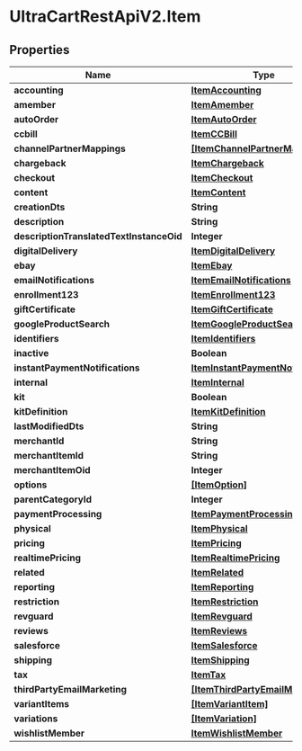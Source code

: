 # UltraCartRestApiV2.Item

## Properties
Name | Type | Description | Notes
------------ | ------------- | ------------- | -------------
**accounting** | [**ItemAccounting**](ItemAccounting.md) |  | [optional] 
**amember** | [**ItemAmember**](ItemAmember.md) |  | [optional] 
**autoOrder** | [**ItemAutoOrder**](ItemAutoOrder.md) |  | [optional] 
**ccbill** | [**ItemCCBill**](ItemCCBill.md) |  | [optional] 
**channelPartnerMappings** | [**[ItemChannelPartnerMapping]**](ItemChannelPartnerMapping.md) |  | [optional] 
**chargeback** | [**ItemChargeback**](ItemChargeback.md) |  | [optional] 
**checkout** | [**ItemCheckout**](ItemCheckout.md) |  | [optional] 
**content** | [**ItemContent**](ItemContent.md) |  | [optional] 
**creationDts** | **String** |  | [optional] 
**description** | **String** |  | [optional] 
**descriptionTranslatedTextInstanceOid** | **Integer** |  | [optional] 
**digitalDelivery** | [**ItemDigitalDelivery**](ItemDigitalDelivery.md) |  | [optional] 
**ebay** | [**ItemEbay**](ItemEbay.md) |  | [optional] 
**emailNotifications** | [**ItemEmailNotifications**](ItemEmailNotifications.md) |  | [optional] 
**enrollment123** | [**ItemEnrollment123**](ItemEnrollment123.md) |  | [optional] 
**giftCertificate** | [**ItemGiftCertificate**](ItemGiftCertificate.md) |  | [optional] 
**googleProductSearch** | [**ItemGoogleProductSearch**](ItemGoogleProductSearch.md) |  | [optional] 
**identifiers** | [**ItemIdentifiers**](ItemIdentifiers.md) |  | [optional] 
**inactive** | **Boolean** |  | [optional] 
**instantPaymentNotifications** | [**ItemInstantPaymentNotifications**](ItemInstantPaymentNotifications.md) |  | [optional] 
**internal** | [**ItemInternal**](ItemInternal.md) |  | [optional] 
**kit** | **Boolean** |  | [optional] 
**kitDefinition** | [**ItemKitDefinition**](ItemKitDefinition.md) |  | [optional] 
**lastModifiedDts** | **String** |  | [optional] 
**merchantId** | **String** |  | [optional] 
**merchantItemId** | **String** |  | [optional] 
**merchantItemOid** | **Integer** |  | [optional] 
**options** | [**[ItemOption]**](ItemOption.md) |  | [optional] 
**parentCategoryId** | **Integer** |  | [optional] 
**paymentProcessing** | [**ItemPaymentProcessing**](ItemPaymentProcessing.md) |  | [optional] 
**physical** | [**ItemPhysical**](ItemPhysical.md) |  | [optional] 
**pricing** | [**ItemPricing**](ItemPricing.md) |  | [optional] 
**realtimePricing** | [**ItemRealtimePricing**](ItemRealtimePricing.md) |  | [optional] 
**related** | [**ItemRelated**](ItemRelated.md) |  | [optional] 
**reporting** | [**ItemReporting**](ItemReporting.md) |  | [optional] 
**restriction** | [**ItemRestriction**](ItemRestriction.md) |  | [optional] 
**revguard** | [**ItemRevguard**](ItemRevguard.md) |  | [optional] 
**reviews** | [**ItemReviews**](ItemReviews.md) |  | [optional] 
**salesforce** | [**ItemSalesforce**](ItemSalesforce.md) |  | [optional] 
**shipping** | [**ItemShipping**](ItemShipping.md) |  | [optional] 
**tax** | [**ItemTax**](ItemTax.md) |  | [optional] 
**thirdPartyEmailMarketing** | [**[ItemThirdPartyEmailMarketing]**](ItemThirdPartyEmailMarketing.md) |  | [optional] 
**variantItems** | [**[ItemVariantItem]**](ItemVariantItem.md) |  | [optional] 
**variations** | [**[ItemVariation]**](ItemVariation.md) |  | [optional] 
**wishlistMember** | [**ItemWishlistMember**](ItemWishlistMember.md) |  | [optional] 


